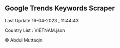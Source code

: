 

## Google Trends Keywords Scraper 
 
Last Update 16-04-2023 , 11:44:43

Country List :
VIETNAM.json



© Abdul Muttaqin 
